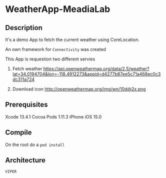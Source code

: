 # WeatherApp-MeadiaLab
## Description
It's a demo App to fetch the current weather using CoreLocation.

An own framework for `Connectivity` was created

This App is requestion two different servies
1. Fetch weather
https://api.openweathermap.org/data/2.5/weather?lat=34.0194704&lon=-118.4912273&appid=d4277b87ee5c71a468ec0c3dc311a724

2. Download icon
http://openweathermap.org/img/wn/10d@2x.png

## Prerequisites
Xcode 13.4.1
Cocoa Pods 1.11.3
iPhone iOS 15.0 

## Compile
On the root do a `pod install`

## Architecture
`VIPER`
